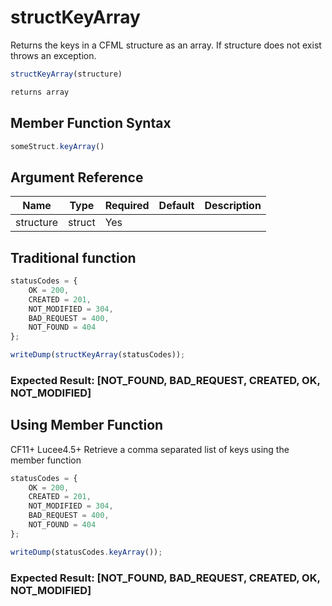 # structKeyArray

Returns the keys in a CFML structure as an array. If structure does not exist throws an exception.

```javascript
structKeyArray(structure)
```

```javascript
returns array
```

## Member Function Syntax

```javascript
someStruct.keyArray()
```

## Argument Reference

| Name | Type | Required | Default | Description |
| --- | --- | --- | --- | --- |
| structure | struct | Yes |  |  |

## Traditional function

```javascript
statusCodes = {
    OK = 200,
    CREATED = 201,
    NOT_MODIFIED = 304,
    BAD_REQUEST = 400,
    NOT_FOUND = 404
};

writeDump(structKeyArray(statusCodes));
```

### Expected Result: [NOT_FOUND, BAD_REQUEST, CREATED, OK, NOT_MODIFIED]

## Using Member Function

CF11+ Lucee4.5+ Retrieve a comma separated list of keys using the member function

```javascript
statusCodes = {
    OK = 200,
    CREATED = 201,
    NOT_MODIFIED = 304,
    BAD_REQUEST = 400,
    NOT_FOUND = 404
};

writeDump(statusCodes.keyArray());
```

### Expected Result: [NOT_FOUND, BAD_REQUEST, CREATED, OK, NOT_MODIFIED]
